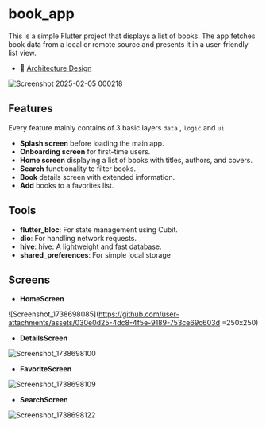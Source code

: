 # book_app

This is a simple Flutter project that displays a list of books. The app fetches book data from a local or remote source and presents it in a user-friendly list view.

- 🎨 [Architecture Design](#architecture-design)

  
![Screenshot 2025-02-05 000218](https://github.com/user-attachments/assets/e4d07286-ba06-47c0-92e1-f0a78b8e2463)


## Features

Every feature mainly contains of 3 basic layers `data` , `logic` and `ui`

- **Splash screen** before loading the main app.
- **Onboarding screen** for first-time users.
- **Home screen** displaying a list of books with titles, authors, and covers.
- **Search** functionality to filter books.
- **Book** details screen with extended information.
- **Add** books to a favorites list.

## Tools

- **flutter_bloc**: For state management using Cubit.
- **dio**: For handling network requests.
- **hive**: hive: A lightweight and fast database.
- **shared_preferences**: For simple local storage

## Screens
- **HomeScreen**
  
![Screenshot_1738698085](https://github.com/user-attachments/assets/030e0d25-4dc8-4f5e-9189-753ce69c603d =250x250)

- **DetailsScreen**

![Screenshot_1738698100](https://github.com/user-attachments/assets/e43d0601-74ea-4720-8e97-33def91b3f86)
- **FavoriteScreen**

![Screenshot_1738698109](https://github.com/user-attachments/assets/230942d0-e3fa-4f1a-9178-4500a4911d8c)
- **SearchScreen**

![Screenshot_1738698122](https://github.com/user-attachments/assets/a90e74ca-cf88-4bcd-8804-bb7e355ec490)



